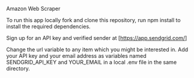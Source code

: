 Amazon Web Scraper

To run this app locally fork and clone this repository, run npm install to install the required dependencies.

Sign up for an API key and verified sender at [https://app.sendgrid.com/]

Change the url variable to any item which you might be interested in. Add your API key and your email address as variables named SENDGRID_API_KEY and YOUR_EMAIL in a local .env file in the same directory. 